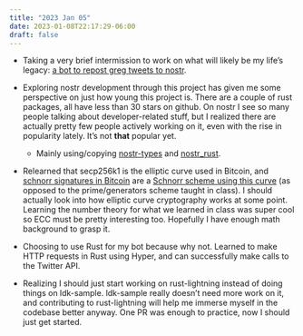 ```yaml
---
title: "2023 Jan 05"
date: 2023-01-08T22:17:29-06:00
draft: false
---
```


- Taking a very brief intermission to work on what will likely be my life’s legacy: [a bot to repost greg tweets to nostr](https://github.com/alecchendev/greg-nostr-bot).

- Exploring nostr development through this project has given me some perspective on just how young this project is. There are a couple of rust packages, all have less than 30 stars on github. On nostr I see so many people talking about developer-related stuff, but I realized there are actually pretty few people actively working on it, even with the rise in popularity lately. It’s not ****that**** popular yet.
    - Mainly using/copying [nostr-types](https://github.com/mikedilger/nostr-types) and [nostr_rust](https://github.com/0xtlt/nostr_rust).
- Relearned that secp256k1 is the elliptic curve used in Bitcoin, and [schnorr signatures in Bitcoin](https://bips.xyz/340) are a [Schnorr scheme using this curve](https://bitcoin.stackexchange.com/questions/107358/why-schnorr-was-added-to-secp256k1-library-instead-of-a-separate-library) (as opposed to the prime/generators scheme taught in class). I should actually look into how elliptic curve cryptography works at some point. Learning the number theory for what we learned in class was super cool so ECC must be pretty interesting too. Hopefully I have enough math background to grasp it.
- Choosing to use Rust for my bot because why not. Learned to make HTTP requests in Rust using Hyper, and can successfully make calls to the Twitter API.
- Realizing I should just start working on rust-lightning instead of doing things on ldk-sample. ldk-sample really doesn’t need more work on it, and contributing to rust-lightning will help me immerse myself in the codebase better anyway. One PR was enough to practice, now I should just get started.

